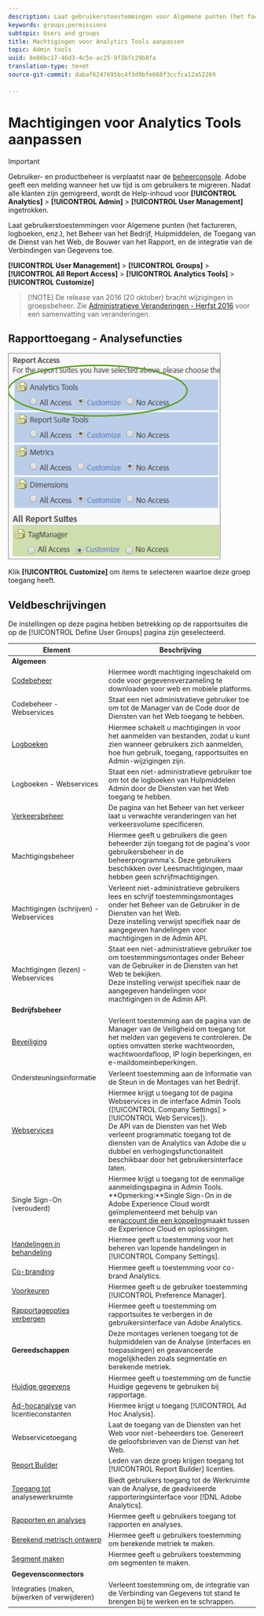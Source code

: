 ```yaml
---
description: Laat gebruikerstoestemmingen voor Algemene punten (het factureren, logboeken, enz.), het Beheer van het Bedrijf, Hulpmiddelen, de Toegang van de Dienst van het Web, de Bouwer van het Rapport, en de integratie van de Verbindingen van Gegevens toe.
keywords: groups;permissions
subtopic: Users and groups
title: Machtigingen voor Analytics Tools aanpassen
topic: Admin tools
uuid: 8e86bc17-46d3-4c5e-ac25-9f3bfc29b8fa
translation-type: tm+mt
source-git-commit: dabaf6247695bc4f3d9bfe668f3ccfca12a52269

---
```



# Machtigingen voor Analytics Tools aanpassen

>[!IMPORTANT]
>
>Gebruiker- en productbeheer is verplaatst naar de [beheerconsole](https://helpx.adobe.com/nl/enterprise/using/admin-console.html). Adobe geeft een melding wanneer het uw tijd is om gebruikers te migreren. Nadat alle klanten zijn gemigreerd, wordt de Help-inhoud voor **[!UICONTROL Analytics]** > **[!UICONTROL Admin]** > **[!UICONTROL User Management]** ingetrokken.

Laat gebruikerstoestemmingen voor Algemene punten (het factureren, logboeken, enz.), het Beheer van het Bedrijf, Hulpmiddelen, de Toegang van de Dienst van het Web, de Bouwer van het Rapport, en de integratie van de Verbindingen van Gegevens toe.

**[!UICONTROL User Management]** > **[!UICONTROL Groups]** > **[!UICONTROL All Report Access]** > **[!UICONTROL Analytics Tools]** > **[!UICONTROL Customize]**

>[!NOTE] De release van 2016 (20 oktober) bracht wijzigingen in groepsbeheer. Zie [Administratieve Veranderingen - Herfst 2016](/help/admin/user-management2/c-user-management/permissions-changes.md) voor een samenvatting van veranderingen.

## Rapporttoegang - Analysefuncties

![](assets/report-access-analytics-tools.png)

Klik **[!UICONTROL Customize]** om items te selecteren waartoe deze groep toegang heeft.

## Veldbeschrijvingen

De instellingen op deze pagina hebben betrekking op de rapportsuites die op de [!UICONTROL Define User Groups] pagina zijn geselecteerd.

| Element | Beschrijving |
|--- |--- |
| **Algemeen** |  |
| [Codebeheer](/help/admin/admin/code-manager-admin.md) | Hiermee wordt machtiging ingeschakeld om code voor gegevensverzameling te downloaden voor web en mobiele platforms. |
| Codebeheer - Webservices | Staat een niet administratieve gebruiker toe om tot de Manager van de Code door de Diensten van het Web toegang te hebben. |
| [Logboeken](/help/admin/admin/logs.md) | Hiermee schakelt u machtigingen in voor het aanmelden van bestanden, zodat u kunt zien wanneer gebruikers zich aanmelden, hoe hun gebruik, toegang, rapportsuites en Admin-wijzigingen zijn. |
| Logboeken - Webservices | Staat een niet-administratieve gebruiker toe om tot de logboeken van Hulpmiddelen Admin door de Diensten van het Web toegang te hebben. |
| [Verkeersbeheer](/help/admin/c-traffic-management/traffic-management.md) | De pagina van het Beheer van het verkeer laat u verwachte veranderingen van het verkeersvolume specificeren. |
| Machtigingsbeheer | Hiermee geeft u gebruikers die geen beheerder zijn toegang tot de pagina&#39;s voor gebruikersbeheer in de beheerprogramma&#39;s. Deze gebruikers beschikken over Leesmachtigingen, maar hebben geen schrijfmachtigingen. |
| Machtigingen (schrijven) - Webservices | Verleent niet-administratieve gebruikers lees en schrijf toestemmingsmontages onder het Beheer van de Gebruiker in de Diensten van het Web.<br>Deze instelling verwijst specifiek naar de aangegeven handelingen voor machtigingen in de Admin API. |
| Machtigingen (lezen) - Webservices | Staat een niet-administratieve gebruiker toe om toestemmingsmontages onder Beheer van de Gebruiker in de Diensten van het Web te bekijken.<br>Deze instelling verwijst specifiek naar de aangegeven handelingen voor machtigingen in de Admin API. |
| **Bedrijfsbeheer** |  |
| [Beveiliging](/help/admin/company/security-manager.md) | Verleent toestemming aan de pagina van de Manager van de Veiligheid om toegang tot het melden van gegevens te controleren. De opties omvatten sterke wachtwoorden, wachtwoordafloop, IP login beperkingen, en e-maildomeinbeperkingen. |
| Ondersteuningsinformatie | Verleent toestemming aan de Informatie van de Steun in de Montages van het Bedrijf. |
| [Webservices](/help/admin/company/web-services-admin.md) | Hiermee krijgt u toegang tot de pagina Webservices in de interface Admin Tools ([!UICONTROL Company Settings] > [!UICONTROL Web Services]).<br>De API van de Diensten van het Web verleent programmatic toegang tot de diensten van de Analytics van Adobe die u dubbel en verhogingsfunctionaliteit beschikbaar door het gebruikersinterface laten. |
| Single Sign-On (verouderd) | Hiermee krijgt u toegang tot de eenmalige aanmeldingspagina in Admin Tools.<br>**Opmerking:**Single Sign-On in de Adobe Experience Cloud wordt geïmplementeerd met behulp van een[account die een koppeling](https://marketing.adobe.com/resources/help/en_US/mcloud/organizations.html)maakt tussen de Experience Cloud en oplossingen. |
| [Handelingen in behandeling](/help/admin/company/pending-actions-admin.md) | Hiermee geeft u toestemming voor het beheren van lopende handelingen in [!UICONTROL Company Settings]. |
| [Co-branding](/help/admin/company/co-branding-admin.md) | Hiermee geeft u toestemming voor co-brand Analytics. |
| [Voorkeuren](/help/admin/admin/preferences-manager.md) | Hiermee geeft u de gebruiker toestemming [!UICONTROL Preference Manager]. |
| [Rapportageopties verbergen](/help/admin/company/c-hide-report-suites.md) | Hiermee geeft u toestemming om rapportsuites te verbergen in de gebruikersinterface van Adobe Analytics. |
| **Gereedschappen** | Deze montages verlenen toegang tot de hulpmiddelen van de Analyse (interfaces en toepassingen) en geavanceerde mogelijkheden zoals segmentatie en berekende metriek. |
| [Huidige gegevens](https://marketing.adobe.com/resources/help/en_US/reference/data_latency.html) | Hiermee geeft u toestemming om de functie Huidige gegevens te gebruiken bij rapportage. |
| [Ad-hocanalyse](https://marketing.adobe.com/resources/help/en_US/dsc/) van licentieconstanten | Hiermee krijgt u toegang [!UICONTROL Ad Hoc Analysis]. |
| Webservicetoegang | Laat de toegang van de Diensten van het Web voor niet-beheerders toe. Genereert de geloofsbrieven van de Dienst van het Web. |
| [Report Builder](https://marketing.adobe.com/resources/help/en_US/arb/setup.html) | Leden van deze groep krijgen toegang tot [!UICONTROL Report Builder] licenties. |
| [Toegang tot](https://marketing.adobe.com/resources/help/en_US/analytics/analysis-workspace/) analysewerkruimte | Biedt gebruikers toegang tot de Werkruimte van de Analyse, de geadviseerde rapporteringsinterface voor [!DNL Adobe Analytics]. |
| [Rapporten en analyses](https://marketing.adobe.com/resources/help/en_US/sc/user/) | Hiermee geeft u gebruikers toegang tot rapporten en analyses. |
| [Berekend metrisch ontwerp](https://marketing.adobe.com/resources/help/en_US/analytics/calcmetrics/) | Hiermee geeft u gebruikers toestemming om berekende metriek te maken. |
| [Segment maken](https://marketing.adobe.com/resources/help/en_US/analytics/segment/) | Hiermee geeft u gebruikers toestemming om segmenten te maken. |
| **Gegevensconnectors** |  |
| Integraties (maken, bijwerken of verwijderen) | Verleent toestemming om, de integratie van de Verbinding van Gegevens tot stand te brengen bij te werken en te schrappen. |
